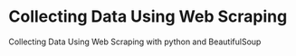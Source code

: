 # Collecting Data Using Web Scraping
Collecting Data Using Web Scraping with python and BeautifulSoup
